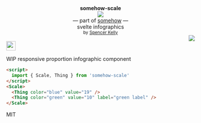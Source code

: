<div align="center">
  <div><b>somehow-scale</b></div>
  <img src="https://user-images.githubusercontent.com/399657/68222691-6597f180-ffb9-11e9-8a32-a7f38aa8bded.png"/>
  <div>— part of <a href="https://github.com/spencermountain/somehow">somehow</a> —</div>
  <div>svelte infographics</div>
  <div align="center">
    <sub>
      by
      <a href="https://spencermounta.in/">Spencer Kelly</a> 
    </sub>
  </div>
</div>
<div align="right">
  <a href="https://npmjs.org/package/somehow-scale">
    <img src="https://img.shields.io/npm/v/somehow-scale.svg?style=flat-square" />
  </a>
</div>
<img height="25px" src="https://user-images.githubusercontent.com/399657/68221862-17ceb980-ffb8-11e9-87d4-7b30b6488f16.png"/>

WIP responsive proportion infographic component

```html
<script>
  import { Scale, Thing } from 'somehow-scale'
</script>
<Scale>
  <Thing color="blue" value="19" />
  <Thing color="green" value="10" label="green label" />
</Scale>
```

MIT
